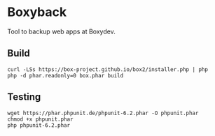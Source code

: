 # Boxyback

Tool to backup web apps at Boxydev.

## Build

```
curl -LSs https://box-project.github.io/box2/installer.php | php
php -d phar.readonly=0 box.phar build
```

## Testing

```
wget https://phar.phpunit.de/phpunit-6.2.phar -O phpunit.phar
chmod +x phpunit.phar
php phpunit-6.2.phar
```